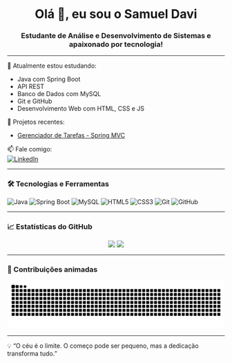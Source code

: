 <h1 align="center">Olá 👋, eu sou o Samuel Davi</h1>
<h3 align="center">Estudante de Análise e Desenvolvimento de Sistemas e apaixonado por tecnologia!</h3>

---

🌱 Atualmente estou estudando:  
- Java com Spring Boot  
- API REST  
- Banco de Dados com MySQL  
- Git e GitHub  
- Desenvolvimento Web com HTML, CSS e JS  

💼 Projetos recentes:  
- [Gerenciador de Tarefas - Spring MVC](https://github.com/SamuelDavi-Braga/gerenciador-tarefas)

📫 Fale comigo:  
[![LinkedIn](https://img.shields.io/badge/-LinkedIn-blue?style=flat&logo=linkedin&logoColor=white)](https://www.linkedin.com/in/samuel-braga01/)

---

### 🛠️ Tecnologias e Ferramentas
![Java](https://img.shields.io/badge/Java-ED8B00?style=for-the-badge&logo=java&logoColor=white)
![Spring Boot](https://img.shields.io/badge/SpringBoot-6DB33F?style=for-the-badge&logo=spring-boot)
![MySQL](https://img.shields.io/badge/MySQL-00000F?style=for-the-badge&logo=mysql)
![HTML5](https://img.shields.io/badge/HTML5-E34F26?style=for-the-badge&logo=html5)
![CSS3](https://img.shields.io/badge/CSS3-1572B6?style=for-the-badge&logo=css3)
![Git](https://img.shields.io/badge/Git-F05032?style=for-the-badge&logo=git)
![GitHub](https://img.shields.io/badge/GitHub-181717?style=for-the-badge&logo=github)

---

### 📈 Estatísticas do GitHub
<div align="center">
  <img height="180em" src="https://github-readme-stats.vercel.app/api?username=SamuelDavi-Braga&show_icons=true&theme=tokyonight" />
  <img height="180em" src="https://github-readme-stats.vercel.app/api/top-langs/?username=SamuelDavi-Braga&layout=compact&theme=tokyonight" />
</div>

---

### 🐍 Contribuições animadas
![Snake animation](https://github.com/SamuelDavi-Braga/SamuelDavi-Braga/blob/output/github-contribution-grid-snake.svg)

---

💡 “O céu é o limite. O começo pode ser pequeno, mas a dedicação transforma tudo.”

